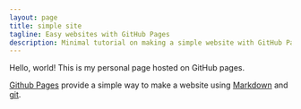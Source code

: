 ```yaml
---
layout: page
title: simple site
tagline: Easy websites with GitHub Pages
description: Minimal tutorial on making a simple website with GitHub Pages
---
```


Hello, world! This is my personal page hosted on GitHub pages.

[Github Pages](https://pages.github.com) provide a simple way to make a
website using
[Markdown](https://daringfireball.net/projects/markdown/) and
[git](https://git-scm.com).
